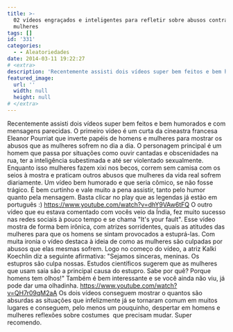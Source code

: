 ```yaml
---
title: >-
  02 vídeos engraçados e inteligentes para refletir sobre abusos contra as
  mulheres
tags: []
id: '331'
categories:
  - - Aleatoriedades
date: 2014-03-11 19:22:27
# <extra>
description: 'Recentemente assisti dois vídeos super bem feitos e bem humorados e com mensagens parecidas. O primeiro vídeo é um curta da cineastra francesa Eleanor Pourriat que inverte papéis de homens e mulheres para mostrar os abusos que as mulheres sofrem no dia a dia. O personagem principal é um homem que passa por situações como ouvir cantadas e obscenidades na rua, ter a inteligência subestimada e até ser violentado sexualmente. Enquanto isso mulheres fazem xixi nos becos, correm sem camisa com os seios à mostra e praticam outros abusos que mulheres da vida real sofrem diariamente. Um vídeo bem humorado e que seria cômico, se não fosse trágico. É bem curtinho e vale muito a pena assistir, tanto pelo humor quanto pela mensagem. Basta clicar no play que as legendas já estão em português 🙂 O outro vídeo que eu &hellip;'
featured_image: 
  url: ''
  width: null
  height: null
# </extra>
---
```


Recentemente assisti dois vídeos super bem feitos e bem humorados e com mensagens parecidas. O primeiro vídeo é um curta da cineastra francesa Eleanor Pourriat que inverte papéis de homens e mulheres para mostrar os abusos que as mulheres sofrem no dia a dia. O personagem principal é um homem que passa por situações como ouvir cantadas e obscenidades na rua, ter a inteligência subestimada e até ser violentado sexualmente. Enquanto isso mulheres fazem xixi nos becos, correm sem camisa com os seios à mostra e praticam outros abusos que mulheres da vida real sofrem diariamente. Um vídeo bem humorado e que seria cômico, se não fosse trágico. É bem curtinho e vale muito a pena assistir, tanto pelo humor quanto pela mensagem. Basta clicar no play que as legendas já estão em português :) https://www.youtube.com/watch?v=dhY9VAw6tFQ O outro vídeo que eu estava comentado com vocês veio da Índia, fez muito sucesso nas redes sociais à pouco tempo e se chama "It's your fault". Esse vídeo mostra de forma bem irônica, com atrizes sorridentes, quais as atitudes das mulheres para que os homens se sintam provocados a estuprá-las. Com muita ironia o vídeo destaca à ideia de como as mulheres são culpadas por abusos que elas mesmas sofrem. Logo no começo do vídeo, a atriz Kalki Koechlin diz a seguinte afirmativa: "Sejamos sinceras, meninas. Os estupros são culpa nossas. Estudos científicos sugerem que as mulheres que usam saia são a principal causa do estupro. Sabe por quê? Porque homens tem olhos!" Também é bem interessante e se você ainda não viu, já pode dar uma olhadinha. https://www.youtube.com/watch?v=QH7r09qM2aA Os dois vídeos conseguem mostrar o quantos são absurdas as situações que infelizmente já se tornaram comum em muitos lugares e conseguem, pelo menos um pouquinho, despertar em homens e mulheres reflexões sobre costumes  que precisam mudar. Super recomendo.
